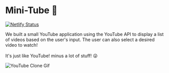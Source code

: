 # Mini-Tube 🎥

[![Netlify Status](https://api.netlify.com/api/v1/badges/b582989a-4b28-4273-ae05-092c9d4d232e/deploy-status)](https://app.netlify.com/sites/mini-tubetp/deploys)

We built a small YouTube application using the YouTube API to display a list of videos based on the user's input. The user can also select a desired video to watch! 
<br/>
<br/>
It's just like YouTube! minus a lot of stuff! 😜


![YouTube Clone Gif](YouTube-Clone.gif)


